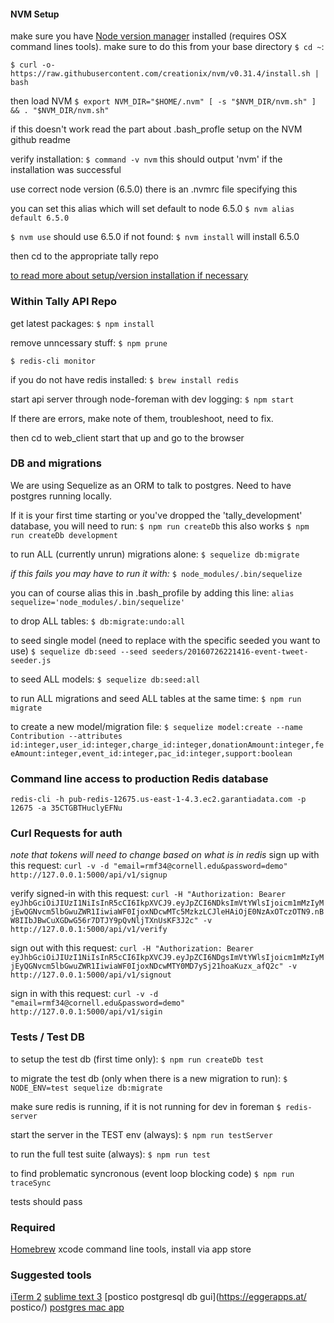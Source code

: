 #### NVM Setup
make sure you have [Node version manager](https://github.com/creationix/nvm) installed (requires OSX command lines tools). make sure to do this from your base directory `$ cd ~`:

`$ curl -o- https://raw.githubusercontent.com/creationix/nvm/v0.31.4/install.sh | bash`

then load NVM
`$ export NVM_DIR="$HOME/.nvm" [ -s "$NVM_DIR/nvm.sh" ] && . "$NVM_DIR/nvm.sh"`

if this doesn't work read the part about .bash_profle setup on the NVM github readme

verify installation:
`$ command -v nvm`
this should output 'nvm' if the installation was successful

use correct node version (6.5.0) there is an .nvmrc file specifying this

you can set this alias which will set default to node 6.5.0
`$ nvm alias default 6.5.0`

`$ nvm use` should use 6.5.0
if not found:
`$ nvm install` will install 6.5.0

then cd to the appropriate tally repo

[to read more about setup/version installation if necessary](https://github.com/creationix/nvm#usage)

### Within Tally API Repo

get latest packages:
`$ npm install`

remove unncessary stuff:
`$ npm prune`

`$ redis-cli monitor`

if you do not have redis installed:
`$ brew install redis`

start api server through node-foreman with dev logging:
`$ npm start`

If there are errors, make note of them, troubleshoot, need to fix.

then cd to web_client start that up and go to the browser

### DB and migrations

We are using Sequelize as an ORM to talk to postgres. Need to have postgres running locally.

If it is your first time starting or you've dropped the 'tally_development' database, you will need to run:
`$ npm run createDb` this also works `$ npm run createDb development`

to run ALL (currently unrun) migrations alone:
`$ sequelize db:migrate`

*if this fails you may have to run it with:*
`$ node_modules/.bin/sequelize`

you can of course alias this in .bash_profile by adding this line:
`alias sequelize='node_modules/.bin/sequelize'`

to drop ALL tables:
`$ db:migrate:undo:all`

to seed single model (need to replace with the specific seeded you want to use)
`$ sequelize db:seed --seed seeders/20160726221416-event-tweet-seeder.js`

to seed ALL models:
`$ sequelize db:seed:all`

to run ALL migrations and seed ALL tables at the same time:
`$ npm run migrate`

to create a new model/migration file:
`$ sequelize model:create --name Contribution --attributes id:integer,user_id:integer,charge_id:integer,donationAmount:integer,feeAmount:integer,event_id:integer,pac_id:integer,support:boolean`


### Command line access to production Redis database

`redis-cli -h pub-redis-12675.us-east-1-4.3.ec2.garantiadata.com -p 12675 -a 35CTGBTHuclyEFNu`

### Curl Requests for auth
*note that tokens will need to change based on what is in redis*
sign up with this request:
`curl -v -d "email=rmf34@cornell.edu&password=demo"  http://127.0.0.1:5000/api/v1/signup`

verify signed-in with this request:
`curl -H "Authorization: Bearer eyJhbGciOiJIUzI1NiIsInR5cCI6IkpXVCJ9.eyJpZCI6NDksImVtYWlsIjoicm1mMzIyMjEwQGNvcm5lbGwuZWR1IiwiaWF0IjoxNDcwMTc5MzkzLCJleHAiOjE0NzAxOTczOTN9.nBW8IIbJBwCuXGDwG56r7DTJY9pQvNljTXnUsKF3J2c" -v  http://127.0.0.1:5000/api/v1/verify`

sign out with this request:
`curl -H "Authorization: Bearer eyJhbGciOiJIUzI1NiIsInR5cCI6IkpXVCJ9.eyJpZCI6NDgsImVtYWlsIjoicm1mMzIyMjEyQGNvcm5lbGwuZWR1IiwiaWF0IjoxNDcwMTY0MD7ySj21hoaKuzx_afQ2c" -v  http://127.0.0.1:5000/api/v1/signout`

sign in with this request:
`curl -v -d "email=rmf34@cornell.edu&password=demo"  http://127.0.0.1:5000/api/v1/sigin`

### Tests / Test DB

to setup the test db (first time only):
`$ npm run createDb test`

to migrate the test db (only when there is a new migration to run):
`$ NODE_ENV=test sequelize db:migrate`

make sure redis is running, if it is not running for dev in foreman
`$ redis-server`

start the server in the TEST env (always):
`$ npm run testServer`

to run the full test suite (always):
`$ npm run test`

to find problematic syncronous (event loop blocking code)
`$ npm run traceSync`

tests should pass


### Required
[Homebrew](http://brew.sh/)
xcode command line tools, install via app store

### Suggested tools
[iTerm 2](https://www.iterm2.com/)
[sublime text 3](https://www.sublimetext.com/3)
[postico postgresql db gui](https://eggerapps.at/ postico/)
[postgres mac app](http://postgresapp.com/)
